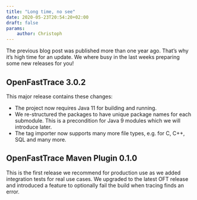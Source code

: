 ```yaml
---
title: "Long time, no see"
date: 2020-05-23T20:54:20+02:00
draft: false
params:
    author: Christoph
---
```


The previous blog post was published more than one year ago. That’s why it’s high time for an update. We where busy in the last weeks preparing some new releases for you!

## OpenFastTrace 3.0.2

This major release contains these changes:

- The project now requires Java 11 for building and running.
- We re-structured the packages to have unique package names for each submodule. This is a precondition for Java 9 modules which we will introduce later.
- The tag importer now supports many more file types, e.g. for C, C++, SQL and many more.

## OpenFastTrace Maven Plugin 0.1.0

This is the first release we recommend for production use as we added integration tests for real use cases. We upgraded to the latest OFT release and introduced a feature to optionally fail the build when tracing finds an error.